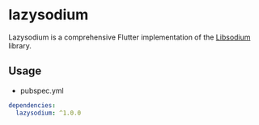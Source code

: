 # lazysodium

Lazysodium is a comprehensive Flutter implementation of the [Libsodium](https://libsodium.gitbook.io/doc/) library.

## Usage

- pubspec.yml

```yaml
dependencies:
  lazysodium: ^1.0.0
```

